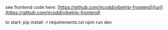 see frontend code here: [https://github.com/jrcodd/vibetrip-frontend]([url](https://github.com/jrcodd/vibetrip-frontend)

to start:
pip install -r requirements.txt
npm run dev


